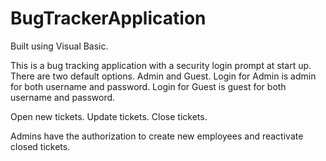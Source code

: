 # BugTrackerApplication
Built using Visual Basic.

This is a bug tracking application with a security login prompt at start up. There are two default options. Admin and Guest. Login for Admin is admin for both username and password. Login for Guest is guest for both username and password.

Open new tickets.
Update tickets.
Close tickets.

Admins have the authorization to create new employees and reactivate closed tickets.

